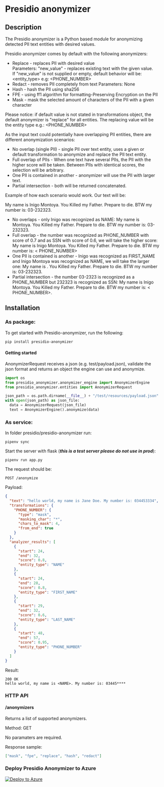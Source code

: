 # Presidio anonymizer

## Description

The Presidio anonymizer is a Python based module for anonymizing detected PII text
entities with desired values.

[comment]: <shiranr> (#TODO need to fill this once the the functionality is done 2656 - 2659)
Presidio anonymizer comes by default with the following anonymizers:

- Replace - replaces PII with desired value <br>
  Parameters: "new_value" - replaces existing text with the given value. <br>
  If "new_value" is not supplied or empty, default behavior will be: <entity_type>
  e.g: <PHONE_NUMBER>
- Redact - removes PII completely from text Parameters: None
- Hash - hash the PII using sha256
- FPE - using ff1 algorithm for formatting-Preserving Encryption on the PII
- Mask - mask the selected amount of characters of the PII with a given character


Please notice: if default value is not stated in transformations object, the default
anonymizer is "replace" for all entities. The replacing value will be the entity type
e.g.: <PHONE_NUMBER>

As the input text could potentially have overlapping PII entities, there are different
anonymization scenarios:

- No overlap (single PII) - single PII over text entity, uses a given or default
  transformation to anonymize and replace the PII text entity.
- Full overlap of PIIs - When one text have several PIIs, the PII with the higher score
  will be taken. Between PIIs with identical scores, the selection will be arbitrary.
- One PII is contained in another - anonymizer will use the PII with larger text.
- Partial intersection - both will be returned concatenated.

Example of how each scenario would work. Our text will be:

My name is Inigo Montoya. You Killed my Father. Prepare to die. BTW my number is:
03-232323.

- No overlaps - only Inigo was recognized as NAME:
  My name is <NAME> Montoya. You Killed my Father. Prepare to die. BTW my number is:
  03-232323.
- Full overlap - the number was recognized as PHONE_NUMBER with score of 0.7 and as SSN
  with score of 0.6, we will take the higher score:
  My name is Inigo Montoya. You Killed my Father. Prepare to die. BTW my number is: <
  PHONE_NUMBER>
- One PII is contained is another - Inigo was recognized as FIRST_NAME and Inigo Montoya
  was recognized as NAME, we will take the larger one:
  My name is <NAME>. You Killed my Father. Prepare to die. BTW my number is: 03-232323.
- Partial intersection - the number 03-2323 is recognized as a PHONE_NUMBER but 232323 is
  recognized as SSN:
  My name is Inigo Montoya. You Killed my Father. Prepare to die. BTW my number is: <
  PHONE_NUMBER><SSN>.

## Installation

### As package:

To get started with Presidio-anonymizer, run the following:

```sh
pip install presidio-anonymizer
```

#### Getting started

AnonymizerRequest receives a json (e.g. test/payload.json), validate the json format and
returns an object the engine can use and anonymize.

```python
import os
from presidio_anonymizer.anonymizer_engine import AnonymizerEngine
from presidio_anonymizer.entities import AnonymizerRequest

json_path = os.path.dirname(__file__) + "/test/resources/payload.json"
with open(json_path) as json_file:
  data = AnonymizerRequest(json_file)
  text = AnonymizerEngine().anonymize(data)
```

### As service:

In folder presidio/presidio-anonymizer run:

```
pipenv sync
```

Start the server with flask (***this is a test server please do not use in prod***):

```
pipenv run app.py
```

The request should be:

```
POST /anonymize
```

Payload:
```json
{
  "text": "hello world, my name is Jane Doe. My number is: 034453334",
  "transformations": {
    "PHONE_NUMBER": {
      "type": "mask",
      "masking_char": "*",
      "chars_to_mask": 4,
      "from_end": true
    }
  },
  "analyzer_results": [
    {
      "start": 24,
      "end": 32,
      "score": 0.8,
      "entity_type": "NAME"
    },
    {
      "start": 24,
      "end": 28,
      "score": 0.8,
      "entity_type": "FIRST_NAME"
    },
    {
      "start": 29,
      "end": 32,
      "score": 0.6,
      "entity_type": "LAST_NAME"
    },
    {
      "start": 48,
      "end": 57,
      "score": 0.95,
      "entity_type": "PHONE_NUMBER"
    }
  ]
}
```
Result:
```
200 OK
hello world, my name is <NAME>. My number is: 03445****
```


### HTTP API

#### /anonymizers
Returns a list of supported anonymizers.

Method: GET

No paramaters are required.

Response sample:
```json
["mask", "fpe", "replace", "hash", "redact"]
```

### Deploy Presidio Anonymizer to Azure

[![Deploy to Azure](https://aka.ms/deploytoazurebutton)](https://portal.azure.com/#create/Microsoft.Template/uri/https%3A%2F%2Fraw.githubusercontent.com%2Fmicrosoft%2Fpresidio%2Ffeature%2Fdeploy-to-azure%2Fpresidio-anonymizer%2Fdeploytoazure.json)

